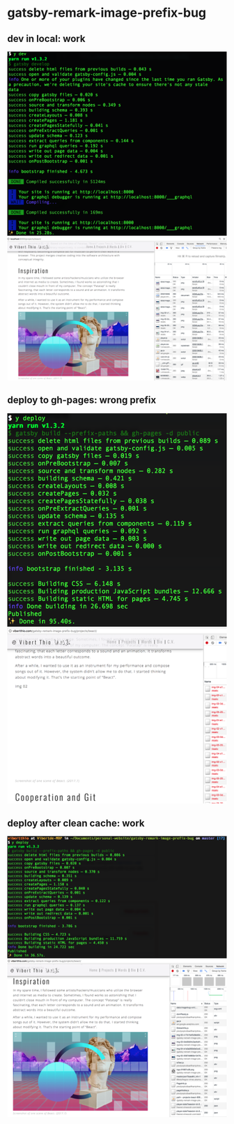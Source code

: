 # gatsby-remark-image-prefix-bug

## dev in local: work
![](./assets/screenshots/dev-console.png)
![](./assets/screenshots/local-work.png)


## deploy to gh-pages: wrong prefix
![](./assets/screenshots/deploy-console.png)
![](./assets/screenshots/gh-page-error.png)


## deploy after clean cache: work
![](./assets/screenshots/clean-cache-console.png)
![](./assets/screenshots/clean-cache-work.png)
